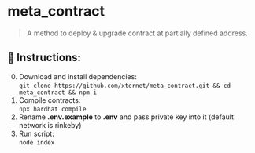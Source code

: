 # meta_contract
> A method to deploy & upgrade contract at partially defined address.

## 📃 Instructions:
0. Download and install dependencies:
</br>```git clone https://github.com/xternet/meta_contract.git && cd meta_contract && npm i```
2. Compile contracts:
</br>```npx hardhat compile```
3. Rename <b>.env.example</b> to <b>.env</b> and pass private key into it (default network is rinkeby)
4. Run script:
</br>```node index```
